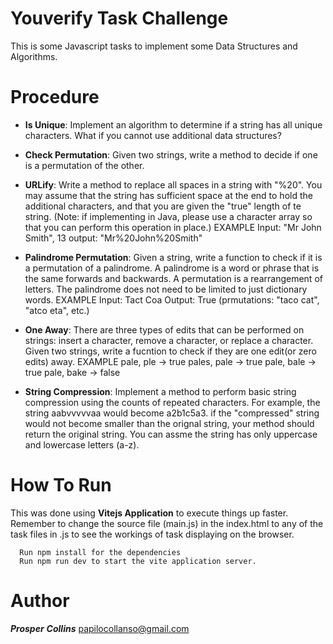 # Youverify Task Challenge
This is some  Javascript tasks to implement some Data Structures and Algorithms.

# Procedure
- **Is Unique**: Implement an algorithm to determine if a string has all unique characters. What if you cannot use additional data structures?

- **Check Permutation**: Given two strings, write a method to decide if one is a permutation of the other.

- **URLify**: Write a method to replace all spaces in a string with "%20". You may assume that the string has sufficient space at the end to hold the additional characters, and that you are
given the "true" length of te string. (Note: if implementing in Java, please use a character array so that you can perform this operation in place.) EXAMPLE Input: "Mr John Smith",
13 output: "Mr%20John%20Smith"

- **Palindrome Permutation**: Given a string, write a function to check if it is a permutation of a palindrome. A palindrome is a word or phrase that is the same forwards and backwards. A
permutation is a rearrangement of letters. The palindrome does not need to be limited to just dictionary words.
EXAMPLE
Input: Tact Coa
Output: True (prmutations: "taco cat", "atco eta", etc.)

- **One Away**: There are three types of edits that can be performed on strings: insert a character, remove a character, or replace a character. Given two strings, write a fucntion to check
if they are one edit(or zero edits) away.
EXAMPLE
pale, ple -> true
pales, pale -> true
pale, bale -> true
pale, bake -> false

- **String Compression**: Implement a method to perform basic string compression using the counts of repeated characters. For example, the string aabvvvvvaa would become a2b1c5a3. if the "compressed"
string would not become smaller than the orignal string, your method should return the original string. You can assme the string has only uppercase and lowercase letters (a-z).
 
 # How To Run
This was done using **Vitejs Application** to execute things up faster.
Remember to change the source file (main.js) in the index.html to any of the task files in .js to see the workings of task displaying on the browser.

      Run npm install for the dependencies
      Run npm run dev to start the vite application server. 

# Author
 ***Prosper*** ***Collins*** papilocollanso@gmail.com




 


